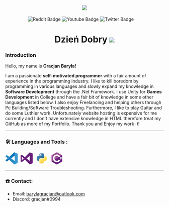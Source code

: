 <div id="header" align="center">
  <img src="https://media.giphy.com/media/4Y9pOQ3QsEgvCzbIWi/giphy.gif" width="200"/>
</div>
&nbsp;
&nbsp;
<div id="badges" align="center">
  <img src="https://img.shields.io/badge/Reddit-orange?style=for-the-badge&logo=reddit&logoColor=white" alt="Reddit Badge"/>
  <img src="https://img.shields.io/badge/YouTube-red?style=for-the-badge&logo=youtube&logoColor=white" alt="Youtube Badge"/>
  <img src="https://img.shields.io/badge/Twitter-blue?style=for-the-badge&logo=twitter&logoColor=white" alt="Twitter Badge"/>
  &nbsp;
  &nbsp;
  &nbsp;
</div>
<h1 align="center">
Dzień Dobry
  <img src="https://media.giphy.com/media/hvRJCLFzcasrR4ia7z/giphy.gif" width="30px"/>
</h1>




### Introduction
Hello, my name is **Gracjan Baryła!** 

I am a passionate **self-motivated programmer** with a fair amount of experience in the programming industry. I like to kill boredom by programming in various languages and slowly expand my knowledge in **Software Development** through the .Net Framework. I use Unity for **Games Development** in College and have a fair bit of knowledge in some other languages listed below. I also enjoy Freelancing and helping others through Pc Building/Software Troubleshooting. Furthermore, I like to play Guitar and do some Luthier work. Unfortunately website hosting is expensive for me currently and I don't have extensive knowledge in HTML therefore treat my GitHub as more of my Portfolio. Thank you and Enjoy my work :)!

---

### :hammer_and_wrench: Languages and Tools :

<div>
  <img src="https://github.com/devicons/devicon/blob/master/icons/vscode/vscode-original.svg" title="VS Code ★★★★★" alt="VSCODE" width="40" height="40"/>&nbsp;
  <img src="https://github.com/devicons/devicon/blob/master/icons/visualstudio/visualstudio-plain.svg" title="Visual Studio ★★★★" alt="Visual Studio" width="40" height="40"/>&nbsp;
  <img src="https://github.com/devicons/devicon/blob/master/icons/python/python-original.svg" title="Python ★★★" alt="Python" width="40" height="40"/>&nbsp;
  <img src="https://github.com/devicons/devicon/blob/master/icons/csharp/csharp-original.svg" title="C# ★★★★" alt="C#" width="40" height="40"/>&nbsp;
</div>

---

### :telephone: Contact:

- Email: barylagracjan@outlook.com
- Discord: gracjan#0994









